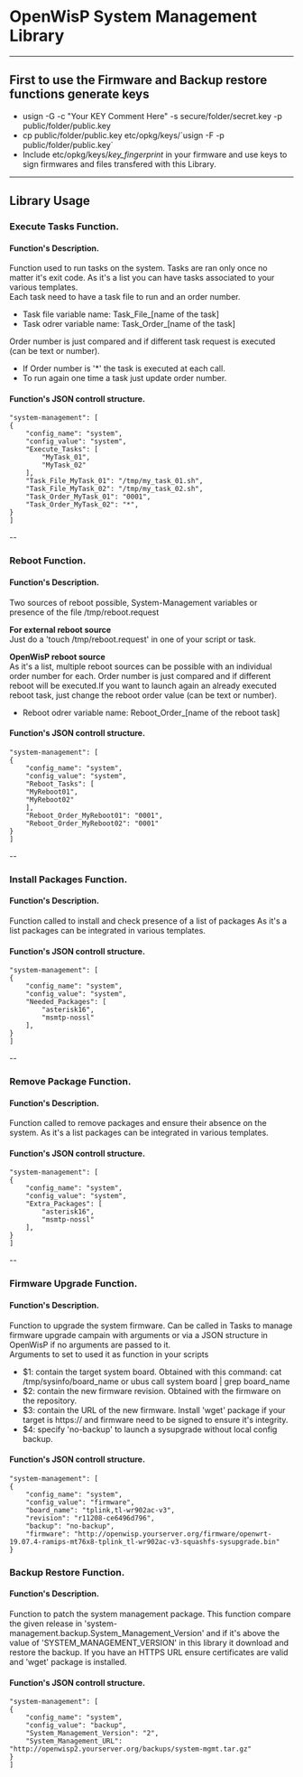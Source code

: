 # OpenWisP System Management Library

-----
## First to use the Firmware and Backup restore functions generate keys
* usign -G -c "Your KEY Comment Here" -s secure/folder/secret.key -p public/folder/public.key 
* cp public/folder/public.key etc/opkg/keys/\`usign -F -p public/folder/public.key\`
* Include etc/opkg/keys/*key_fingerprint* in your firmware and use keys to sign firmwares and files transfered with this Library.
-----

## Library Usage

### Execute Tasks Function.
#### Function's Description.
Function used to run tasks on the system. Tasks are ran only once no matter it's exit code. As it's a list you can have tasks associated to your various templates.  
Each task need to have a task file to run and an order number.
* Task file variable name:        Task_File_[name of the task]
* Task odrer variable name:       Task_Order_[name of the task]

Order number is just compared and if different task request is executed (can be text or number).
* If Order number is '*' the task is executed at each call.
* To run again one time a task just update order number.  
#### Function's JSON controll structure.
	"system-management": [ 
	{ 
		"config_name": "system", 
		"config_value": "system", 
		"Execute_Tasks": [ 
			"MyTask_01", 
			"MyTask_02" 
		], 
		"Task_File_MyTask_01": "/tmp/my_task_01.sh", 
		"Task_File_MyTask_02": "/tmp/my_task_02.sh", 
		"Task_Order_MyTask_01": "0001", 
		"Task_Order_MyTask_02": "*", 
	} 
	]

--

### Reboot Function.
#### Function's Description.
Two sources of reboot possible, System-Management variables or presence of the file /tmp/reboot.request  

__For external reboot source__  
Just do a 'touch /tmp/reboot.request' in one of your script or task.  

__OpenWisP reboot source__  
As it's a list, multiple reboot sources can be possible with an individual order number for each. Order number is just compared and if different reboot will be executed.If you want to launch again an already executed reboot task, just change the reboot order value (can be text or number).  
* Reboot odrer variable name:     Reboot_Order_[name of the reboot task]
#### Function's JSON controll structure.
	"system-management": [ 
	{ 
		"config_name": "system", 
		"config_value": "system", 
		"Reboot_Tasks": [ 
		"MyReboot01", 
		"MyReboot02" 
		], 
		"Reboot_Order_MyReboot01": "0001", 
		"Reboot_Order_MyReboot02": "0001" 
	} 
	] 

--

### Install Packages Function.
#### Function's Description.
Function called to install and check presence of a list of packages
As it's a list packages can be integrated in various templates.

#### Function's JSON controll structure.
	"system-management": [ 
	{ 
		"config_name": "system", 
		"config_value": "system", 
		"Needed_Packages": [ 
			"asterisk16", 
			"msmtp-nossl" 
		], 
	} 
	]

--

### Remove Package Function.
#### Function's Description.
Function called to remove packages and ensure their absence on the system.
As it's a list packages can be integrated in various templates.

#### Function's JSON controll structure.
	"system-management": [ 
	{ 
		"config_name": "system", 
		"config_value": "system", 
		"Extra_Packages": [ 
			"asterisk16", 
			"msmtp-nossl" 
		], 
	} 
	]

--

### Firmware Upgrade Function.
#### Function's Description.
Function to upgrade the system firmware. Can be called in Tasks to manage firmware upgrade campain with arguments or via a JSON structure in OpenWisP if no arguments are passed to it.  
Arguments to set to used it as function in your scripts
* $1: contain the target system board. Obtained with this command: cat /tmp/sysinfo/board_name or ubus call system board | grep board_name
* $2: contain the new firmware revision. Obtained with the firmware on the repository.
* $3: contain the URL of the new firmware. Install 'wget' package if your target is https:// and firmware need to be signed to ensure it's integrity.
* $4: specify 'no-backup' to launch a sysupgrade without local config backup.

#### Function's JSON controll structure.
	"system-management": [ 
	{ 
		"config_name": "system", 
		"config_value": "firmware", 
		"board_name": "tplink,tl-wr902ac-v3", 
		"revision": "r11208-ce6496d796", 
		"backup": "no-backup", 
		"firmware": "http://openwisp.yourserver.org/firmware/openwrt-19.07.4-ramips-mt76x8-tplink_tl-wr902ac-v3-squashfs-sysupgrade.bin" 
	} 

### Backup Restore Function.
#### Function's Description.
Function to patch the system management package. This function compare the given release in 'system-management.backup.System_Management_Version'
and if it's above the value of 'SYSTEM_MANAGEMENT_VERSION' in this library it download and restore the backup.
If you have an HTTPS URL ensure certificates are valid and 'wget' package is installed.

#### Function's JSON controll structure.
	"system-management": [ 
	{ 
		"config_name": "system", 
		"config_value": "backup", 
		"System_Management_Version": "2", 
		"System_Management_URL": "http://openwisp2.yourserver.org/backups/system-mgmt.tar.gz"
	} 
	]

  
